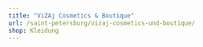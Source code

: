 ```yaml
---
title: "ViZAj Cosmetics & Boutique"
url: /saint-petersburg/vizaj-cosmetics-und-boutique/
shop: Kleidung
---
```


